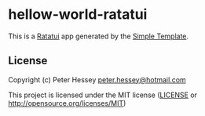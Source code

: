 # hellow-world-ratatui

This is a [Ratatui] app generated by the [Simple Template].

[Ratatui]: https://ratatui.rs
[Simple Template]: https://github.com/ratatui/templates/tree/main/simple

## License

Copyright (c) Peter Hessey <peter.hessey@hotmail.com>

This project is licensed under the MIT license ([LICENSE] or <http://opensource.org/licenses/MIT>)

[LICENSE]: ./LICENSE
